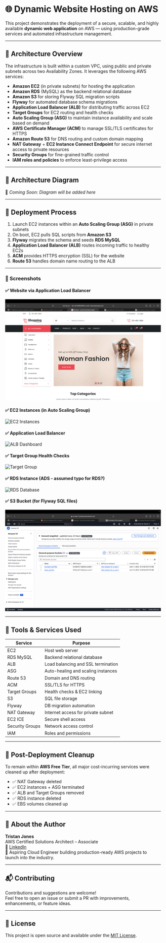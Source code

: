 # 🌐 Dynamic Website Hosting on AWS

This project demonstrates the deployment of a secure, scalable, and highly available **dynamic web application** on AWS — using production-grade services and automated infrastructure management.

---

## 🧱 Architecture Overview

The infrastructure is built within a custom VPC, using public and private subnets across two Availability Zones. It leverages the following AWS services:

- **Amazon EC2** (in private subnets) for hosting the application
- **Amazon RDS** (MySQL) as the backend relational database
- **Amazon S3** for storing Flyway SQL migration scripts
- **Flyway** for automated database schema migrations
- **Application Load Balancer (ALB)** for distributing traffic across EC2
- **Target Groups** for EC2 routing and health checks
- **Auto Scaling Group (ASG)** to maintain instance availability and scale based on demand
- **AWS Certificate Manager (ACM)** to manage SSL/TLS certificates for HTTPS
- **Amazon Route 53** for DNS routing and custom domain mapping
- **NAT Gateway** + **EC2 Instance Connect Endpoint** for secure internet access to private resources
- **Security Groups** for fine-grained traffic control
- **IAM roles and policies** to enforce least-privilege access

---

## 📐 Architecture Diagram

📌 _Coming Soon: Diagram will be added here_

---

## 🚀 Deployment Process

1. Launch EC2 instances within an **Auto Scaling Group (ASG)** in private subnets
2. On boot, EC2 pulls SQL scripts from **Amazon S3**
3. **Flyway** migrates the schema and seeds **RDS MySQL**
4. **Application Load Balancer (ALB)** routes incoming traffic to healthy EC2s
5. **ACM** provides HTTPS encryption (SSL) for the website
6. **Route 53** handles domain name routing to the ALB

---

### 📸 Screenshots

#### ✅ Website via Application Load Balancer
![Deployed Website](Docs/website.png)

#### ✅ EC2 Instances (in Auto Scaling Group)
![EC2 Instances](docs/ec2-instance.png)

#### ✅ Application Load Balancer
![ALB Dashboard](docs/alb.png)

#### ✅ Target Group Health Checks
![Target Group](docs/target-group.png)

#### ✅ RDS Instance (ADS - assumed typo for RDS?)
![RDS Database](docs/ads-instance.png)

#### ✅ S3 Bucket (for Flyway SQL files)
![S3 Bucket](docs/s3-bucket.png)



---

## 🧪 Tools & Services Used

| Service         | Purpose                           |
|----------------|------------------------------------|
| EC2            | Host web server                    |
| RDS MySQL      | Backend relational database        |
| ALB            | Load balancing and SSL termination |
| ASG            | Auto-healing and scaling instances |
| Route 53       | Domain and DNS routing             |
| ACM            | SSL/TLS for HTTPS                  |
| Target Groups  | Health checks & EC2 linking        |
| S3             | SQL file storage                   |
| Flyway         | DB migration automation            |
| NAT Gateway    | Internet access for private subnet |
| EC2 ICE        | Secure shell access                |
| Security Groups| Network access control             |
| IAM            | Roles and permissions              |

---

## 🧹 Post-Deployment Cleanup

To remain within **AWS Free Tier**, all major cost-incurring services were cleaned up after deployment:

- ✅ NAT Gateway deleted
- ✅ EC2 instances + ASG terminated
- ✅ ALB and Target Groups removed
- ✅ RDS instance deleted
- ✅ EBS volumes cleaned up

---

## 💼 About the Author

**Tristan Jones**  
AWS Certified Solutions Architect – Associate  
🔗 [LinkedIn](https://www.linkedin.com/in/tristan-jones-0a106a217/)  
🚀 Aspiring Cloud Engineer building production-ready AWS projects to launch into the industry.

---

## 📬 Contributing

Contributions and suggestions are welcome!  
Feel free to open an issue or submit a PR with improvements, enhancements, or feature ideas.

---

## 📄 License

This project is open source and available under the [MIT License](LICENSE).
